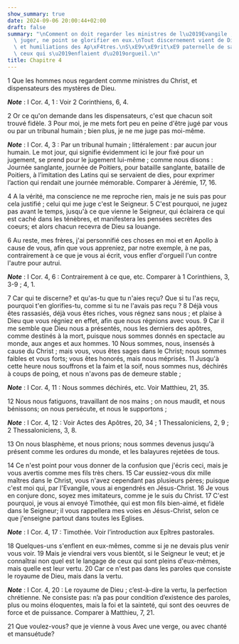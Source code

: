 ```yaml
---
show_summary: true
date: 2024-09-06 20:00:44+02:00
draft: false
summary: "\nComment on doit regarder les ministres de l\u2019Evangile ; ne point les\
  \ juger, ne point se glorifier en eux.\nTout discernement vient de Dieu.\nSouffrances\
  \ et humiliations des Ap\xF4tres.\nS\xE9v\xE9rit\xE9 paternelle de saint Paul contre\
  \ ceux qui s\u2019enflaient d\u2019orgueil.\n"
title: Chapitre 4
---
```





1 Que les hommes nous regardent comme ministres du Christ, et dispensateurs des mystères de Dieu.

***Note*** :  I Cor. 4, 1 : Voir 2 Corinthiens, 6, 4.

2 Or ce qu'on demande dans les dispensateurs, c'est que chacun soit trouvé fidèle. 3 Pour moi, je me mets fort peu en peine d'être jugé par vous ou par un tribunal humain ; bien plus, je ne me juge pas moi-même.

***Note*** :  I Cor. 4, 3 : Par un tribunal humain ; littéralement : par aucun jour humain. Le mot jour, qui signifie évidemment ici le jour fixé pour un jugement, se prend pour le jugement lui-même ; comme nous disons : Journée sanglante, journée de Poitiers, pour bataille sanglante, bataille de Poitiers, à l’imitation des Latins qui se servaient de dies, pour exprimer l’action qui rendait une journée mémorable. Comparer à Jérémie, 17, 16.

4 A la vérité, ma conscience ne me reproche rien, mais je ne suis pas pour cela justifié ; celui qui me juge c'est le Seigneur. 5 C'est pourquoi, ne jugez pas avant le temps, jusqu'à ce que vienne le Seigneur, qui éclairera ce qui est caché dans les ténèbres, et manifestera les pensées secrètes des coeurs; et alors chacun recevra de Dieu sa louange.


6 Au reste, mes frères, j'ai personnifié ces choses en moi et en Apollo à cause de vous, afin que vous appreniez, par notre exemple, à ne pas, contrairement à ce que je vous ai écrit, vous enfler d'orgueil l'un contre l'autre pour autrui.

***Note*** :  I Cor. 4, 6 : Contrairement à ce que, etc. Comparer à 1 Corinthiens, 3, 3-9 ; 4, 1.

7 Car qui te discerne? et qu'as-tu que tu n'aies reçu? Que si tu l'as reçu, pourquoi t'en glorifies-tu, comme si tu ne l'avais pas reçu ? 8 Déjà vous êtes rassasiés, déjà vous êtes riches, vous régnez sans nous ; et plaise à Dieu que vous régniez en effet, afin que nous régnions avec vous. 9 Car il me semble que Dieu nous a présentés, nous les derniers des apôtres, comme destinés à la mort, puisque nous sommes donnés en spectacle au monde, aux anges et aux hommes. 10 Nous sommes, nous, insensés à cause du Christ ; mais vous, vous êtes sages dans le Christ; nous sommes faibles et vous forts; vous êtes honorés, mais nous méprisés. 11 Jusqu'à cette heure nous souffrons et la faim et la soif, nous sommes nus, déchirés à coups de poing, et nous n'avons pas de demeure stable ;

***Note*** :  I Cor. 4, 11 : Nous sommes déchirés, etc. Voir Matthieu, 21, 35.

12 Nous nous fatiguons, travaillant de nos mains ; on nous maudit, et nous bénissons; on nous persécute, et nous le supportons ;

***Note*** :  I Cor. 4, 12 : Voir Actes des Apôtres, 20, 34 ; 1 Thessaloniciens, 2, 9 ; 2 Thessaloniciens, 3, 8.

13 On nous blasphème, et nous prions; nous sommes devenus jusqu'à présent comme les ordures du monde, et les balayures rejetées de tous.


14 Ce n'est point pour vous donner de la confusion que j'écris ceci, mais je vous avertis comme mes fils très chers. 15 Car eussiez-vous dix mille maîtres dans le Christ, vous n'avez cependant pas plusieurs pères; puisque c'est moi qui, par l'Evangile, vous ai engendrés en Jésus-Christ. 16 Je vous en conjure donc, soyez mes imitateurs, comme je le suis du Christ. 17 C'est pourquoi, je vous ai envoyé Timothée, qui est mon fils bien-aimé, et fidèle dans le Seigneur; il vous rappellera mes voies en Jésus-Christ, selon ce que j'enseigne partout dans toutes les Eglises.

***Note*** :  I Cor. 4, 17 : Timothée. Voir l’introduction aux Epîtres pastorales.

18 Quelques-uns s'enflent en eux-mêmes, comme si je ne devais plus venir vous voir. 19 Mais je viendrai vers vous bientôt, si le Seigneur le veut; et je connaîtrai non quel est le langage de ceux qui sont pleins d'eux-mêmes, mais quelle est leur vertu. 20 Car ce n'est pas dans les paroles que consiste le royaume de Dieu, mais dans la vertu.

***Note*** :  I Cor. 4, 20 : Le royaume de Dieu ; c’est-à-dire la vertu, la perfection chrétienne. Ne consiste pas: n’a pas pour condition d’existence des paroles, plus ou moins éloquentes, mais la foi et la sainteté, qui sont des oeuvres de force et de puissance. Comparer à Matthieu, 7, 21.

21 Que voulez-vous? que je vienne à vous Avec une verge, ou avec chanté et mansuétude?

